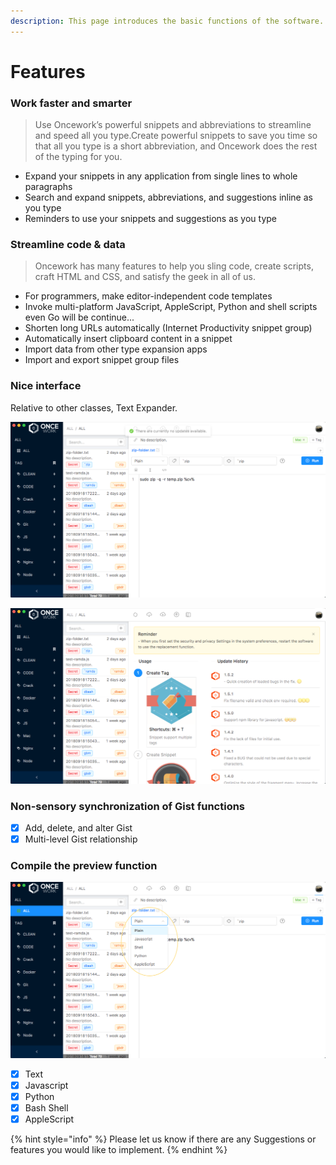 ```yaml
---
description: This page introduces the basic functions of the software.
---
```


# Features

### Work faster and smarter

> Use Oncework’s powerful snippets and abbreviations to streamline and speed all you type.Create powerful snippets to save you time so that all you type is a short abbreviation, and Oncework does the rest of the typing for you.

* Expand your snippets in any application from single lines to whole paragraphs
* Search and expand snippets, abbreviations, and suggestions inline as you type
* Reminders to use your snippets and suggestions as you type

### Streamline code & data

> Oncework has many features to help you sling code, create scripts, craft HTML and CSS, and satisfy the geek in all of us.

* For programmers, make editor-independent code templates
* Invoke multi-platform JavaScript, AppleScript, Python and shell scripts even Go will be continue...
* Shorten long URLs automatically \(Internet Productivity snippet group\)
* Automatically insert clipboard content in a snippet
* Import data from other type expansion apps 
* Import and export snippet group files

### Nice interface

Relative to other classes, Text Expander.

![](.gitbook/assets/snipaste_2018-09-27_15-22-38.png)

![](.gitbook/assets/snipaste_2018-09-27_15-22-47.png)

### Non-sensory synchronization of Gist functions

* [x] Add, delete, and alter Gist
* [x] Multi-level Gist relationship

### Compile the preview function

![](.gitbook/assets/snipaste_2018-09-27_16-48-55.png)

* [x] Text
* [x] Javascript
* [x] Python
* [x] Bash Shell
* [x] AppleScript

{% hint style="info" %}
 Please let us know if there are any Suggestions or features you would like to implement.
{% endhint %}



